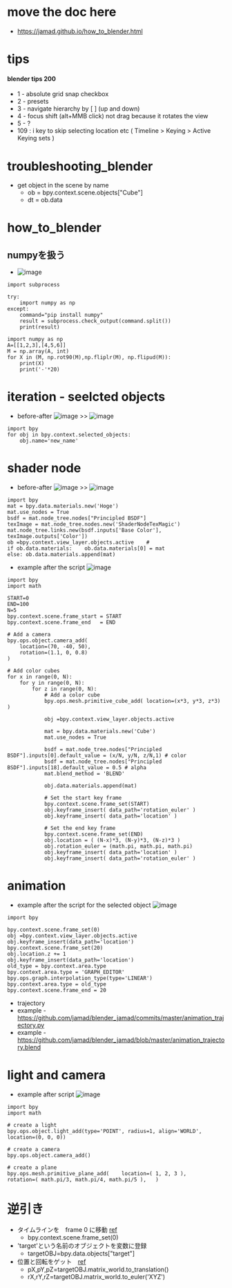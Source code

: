 # move the doc here
* https://jamad.github.io/how_to_blender.html

# tips
#### blender tips 200
* 1 - absolute grid snap checkbox
* 2 - presets
* 3 - navigate hierarchy by [ ] (up and down)
* 4 - focus shift (alt+MMB click)  not drag because it rotates the view
* 5 - ?
* 109 : i key to skip selecting location etc  (  Timeline > Keying > Active Keying sets )

# troubleshooting_blender
* get object in the scene by name
  * ob = bpy.context.scene.objects["Cube"]
  * dt = ob.data

# how_to_blender

## numpyを扱う
* ![image](https://github.com/jamad/jamad.github.io/assets/949913/aab25db9-11b8-4ae1-aba4-f5bfb2727e35)

```
import subprocess

try:
    import numpy as np
except:
    command="pip install numpy"
    result = subprocess.check_output(command.split())
    print(result)
   
import numpy as np
A=[[1,2,3],[4,5,6]]
M = np.array(A, int)
for X in (M, np.rot90(M),np.fliplr(M), np.flipud(M)):
    print(X)
    print('-'*20)
```

# iteration - seelcted objects
* before-after ![image](https://github.com/jamad/jamad.github.io/assets/949913/b84824bb-70d9-4a2a-b074-43d69c9586eb) >>  ![image](https://github.com/jamad/jamad.github.io/assets/949913/1c68a32a-44d5-4d0c-a668-2b2efcd0d8b6)

```
import bpy
for obj in bpy.context.selected_objects:
    obj.name='new_name'
```

# shader node	
* before-after ![image](https://github.com/jamad/jamad.github.io/assets/949913/6aee3d27-9e8f-4bde-bb3a-a9139b3adac8) >> ![image](https://github.com/jamad/jamad.github.io/assets/949913/e4e6b192-0781-4576-9544-fa722ebaee52)

```
import bpy
mat = bpy.data.materials.new('Hoge')
mat.use_nodes = True
bsdf = mat.node_tree.nodes["Principled BSDF"]
texImage = mat.node_tree.nodes.new('ShaderNodeTexMagic')
mat.node_tree.links.new(bsdf.inputs['Base Color'], texImage.outputs['Color'])
ob =bpy.context.view_layer.objects.active    #
if ob.data.materials:    ob.data.materials[0] = mat
else: ob.data.materials.append(mat)           
```

* example after the script ![image](https://github.com/jamad/jamad.github.io/assets/949913/396b55e8-7111-4e59-914a-69157e56adba)

```
import bpy
import math

START=0
END=100
N=5
bpy.context.scene.frame_start = START
bpy.context.scene.frame_end   = END

# Add a camera
bpy.ops.object.camera_add(
    location=(70, -40, 50),
    rotation=(1.1, 0, 0.8)
)

# Add color cubes
for x in range(0, N):
    for y in range(0, N):
        for z in range(0, N):
            # Add a color cube
            bpy.ops.mesh.primitive_cube_add( location=(x*3, y*3, z*3) )
           
            obj =bpy.context.view_layer.objects.active
           
            mat = bpy.data.materials.new('Cube')
            mat.use_nodes = True
           
            bsdf = mat.node_tree.nodes["Principled BSDF"].inputs[0].default_value = (x/N, y/N, z/N,1) # color
            bsdf = mat.node_tree.nodes["Principled BSDF"].inputs[18].default_value = 0.5 # alpha
            mat.blend_method = 'BLEND'

            obj.data.materials.append(mat)
           
            # Set the start key frame
            bpy.context.scene.frame_set(START)
            obj.keyframe_insert( data_path='rotation_euler' )
            obj.keyframe_insert( data_path='location' )
           
            # Set the end key frame
            bpy.context.scene.frame_set(END)
            obj.location = ( (N-x)*3, (N-y)*3, (N-z)*3 )
            obj.rotation_euler = (math.pi, math.pi, math.pi)
            obj.keyframe_insert( data_path='location' )
            obj.keyframe_insert( data_path='rotation_euler' )
```

# animation		
* example after the script for the selected object ![image](https://github.com/jamad/jamad.github.io/assets/949913/ee6ed791-bd66-4beb-b02b-c4fdd339e000)

```
import bpy

bpy.context.scene.frame_set(0)
obj =bpy.context.view_layer.objects.active   
obj.keyframe_insert(data_path='location')
bpy.context.scene.frame_set(20)
obj.location.z += 1
obj.keyframe_insert(data_path='location')
old_type = bpy.context.area.type
bpy.context.area.type = 'GRAPH_EDITOR'
bpy.ops.graph.interpolation_type(type='LINEAR')
bpy.context.area.type = old_type
bpy.context.scene.frame_end = 20
```

* trajectory
* example - https://github.com/jamad/blender_jamad/commits/master/animation_trajectory.py
* example - https://github.com/jamad/blender_jamad/blob/master/animation_trajectory.blend

# light and camera
* example after script ![image](https://github.com/jamad/jamad.github.io/assets/949913/b5766a5c-a858-4de2-80fb-55effa382515)

```
import bpy
import math

# create a light
bpy.ops.object.light_add(type='POINT', radius=1, align='WORLD', location=(0, 0, 0))

# create a camera
bpy.ops.object.camera_add()

# create a plane
bpy.ops.mesh.primitive_plane_add(    location=( 1, 2, 3 ),    rotation=( math.pi/3, math.pi/4, math.pi/5 ),   )
```


# 逆引き
* タイムラインを　frame 0 に移動 [ref](https://blender.stackexchange.com/questions/14809/location-of-an-object-at-a-specific-frame)
  * bpy.context.scene.frame_set(0)	
* 'target'という名前のオブジェクトを変数に登録
  * targetOBJ=bpy.data.objects["target"]
* 位置と回転をゲット　[ref](https://blender.stackexchange.com/questions/39677/how-do-you-get-an-objects-position-and-rotation-through-script)
  * pX,pY,pZ=targetOBJ.matrix_world.to_translation()
  * rX,rY,rZ=targetOBJ.matrix_world.to_euler('XYZ')	



